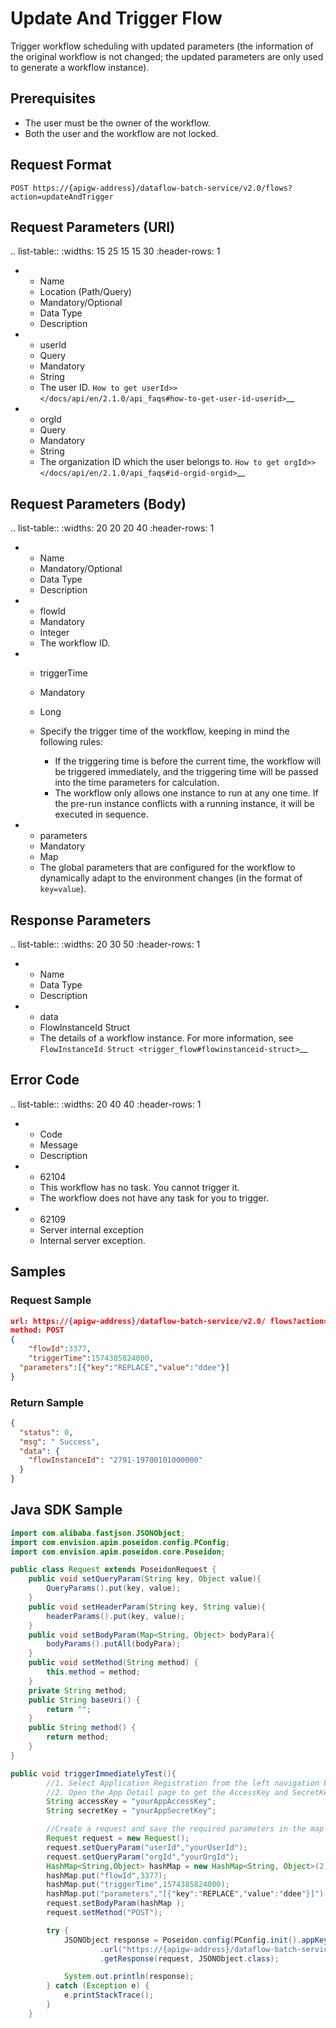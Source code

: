 # Update And Trigger Flow

Trigger workflow scheduling with updated parameters (the information of the original workflow is not changed; the updated parameters are only used to generate a workflow instance).

## Prerequisites

- The user must be the owner of the workflow.
- Both the user and the workflow are not locked.

## Request Format

```
POST https://{apigw-address}/dataflow-batch-service/v2.0/flows?action=updateAndTrigger
```

## Request Parameters (URI)

.. list-table::
   :widths: 15 25 15 15 30
   :header-rows: 1

   * - Name
     - Location (Path/Query)
     - Mandatory/Optional
     - Data Type
     - Description
   * - userId
     - Query
     - Mandatory
     - String
     - The user ID. `How to get userId>> </docs/api/en/2.1.0/api_faqs#how-to-get-user-id-userid>`__
   * - orgId
     - Query
     - Mandatory
     - String
     - The organization ID which the user belongs to. `How to get orgId>> </docs/api/en/2.1.0/api_faqs#id-orgid-orgid>`__

## Request Parameters (Body)

.. list-table::
   :widths: 20 20 20 40
   :header-rows: 1

   * - Name
     - Mandatory/Optional
     - Data Type
     - Description
   * - flowId
     - Mandatory
     - Integer
     - The workflow ID.
   * - triggerTime
     - Mandatory
     - Long
     - Specify the trigger time of the workflow, keeping in mind the following rules:

       + If the triggering time is before the current time, the workflow will be triggered immediately, and the triggering time will be passed into the time parameters for calculation.
       + The workflow only allows one instance to run at any one time. If the pre-run instance conflicts with a running instance, it will be executed in sequence.

   * - parameters
     - Mandatory
     - Map
     - The global parameters that are configured for the workflow to dynamically adapt to the environment changes (in the format of `key=value`).

## Response Parameters

.. list-table::
   :widths: 20 30 50
   :header-rows: 1

   * - Name
     - Data Type
     - Description
   * - data
     - FlowInstanceId Struct
     - The details of a workflow instance. For more information, see `FlowInstanceId Struct <trigger_flow#flowinstanceid-struct>`__


## Error Code

.. list-table::
   :widths: 20 40 40
   :header-rows: 1

   * - Code
     - Message
     - Description
   * - 62104
     - This workflow has no task. You cannot trigger it.
     - The workflow does not have any task for you to trigger.
   * - 62109
     - Server internal exception
     - Internal server exception.

## Samples

### Request Sample

```json
url: https://{apigw-address}/dataflow-batch-service/v2.0/ flows?action=updateAndTrigger&userId=yourUserId&orgId=yourOrgId
method: POST
{
	"flowId":3377,
	"triggerTime":1574385824000,
  "parameters":[{"key":"REPLACE","value":"ddee"}]
}
```

### Return Sample

```json
{
  "status": 0,
  "msg": " Success",
  "data": {
    "flowInstanceId": "2791-19700101000000"
  }
}
```



## Java SDK Sample

```java
import com.alibaba.fastjson.JSONObject;
import com.envision.apim.poseidon.config.PConfig;
import com.envision.apim.poseidon.core.Poseidon;

public class Request extends PoseidonRequest {
    public void setQueryParam(String key, Object value){
        QueryParams().put(key, value);
    }
    public void setHeaderParam(String key, String value){
        headerParams().put(key, value);
    }
    public void setBodyParam(Map<String, Object> bodyPara){
        bodyParams().putAll(bodyPara);
    }
    public void setMethod(String method) {
        this.method = method;
    }
    private String method;
    public String baseUri() {
        return "";
    }
    public String method() {
        return method;
    }
}

public void triggerImmediatelyTest(){
        //1. Select Application Registration from the left navigation bar of EnOS Console.
        //2. Open the App Detail page to get the AccessKey and SecretKey of the application.
        String accessKey = "yourAppAccessKey";
        String secretKey = "yourAppSecretKey";

        //Create a request and save the required parameters in the map of the Query.
        Request request = new Request();
        request.setQueryParam("userId","yourUserId");
        request.setQueryParam("orgId","yourOrgId");
        HashMap<String,Object> hashMap = new HashMap<String, Object>(2);
        hashMap.put("flowId",3377);
        hashMap.put("triggerTime",1574385824000);
        hashMap.put("parameters","[{"key":"REPLACE","value":"ddee"}]");
        request.setBodyParam(hashMap );
        request.setMethod("POST");

        try {
            JSONObject response = Poseidon.config(PConfig.init().appKey(accessKey).appSecret(secretKey).debug())
                    .url("https://{apigw-address}/dataflow-batch-service/v2.0/ flows?action=updateAndTrigger")
                    .getResponse(request, JSONObject.class);

            System.out.println(response);
        } catch (Exception e) {
            e.printStackTrace();
        }
    }
```
